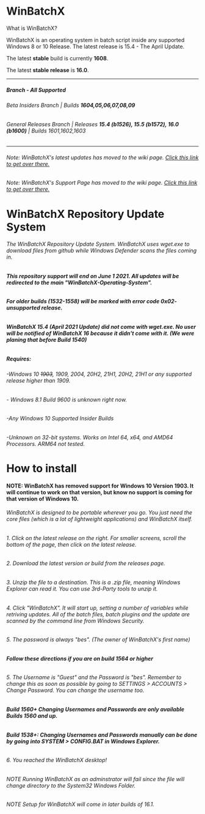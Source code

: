 # WinBatchX
What is WinBatchX? 

WinBatchX is an operating system in batch script inside any supported Windows 8 or 10 Release. The latest release is 15.4 - The April Update. 

The latest **stable** build is currently **1608**.

The latest **stable release** is **16.0**.

***

##### Branch - All Supported 
###### Beta Insiders Branch | Builds **1604,05,06,07,08,09**
###### General Releases Branch | Releases **15.4 (b1526), 15.5 (b1572), 16.0 (b1600)** | Builds 1601,1602,1603

***

###### Note: WinBatchX's latest updates has moved to the wiki page. [Click this link to get over there.](https://github.com/bes-ptah/WinBatchX/wiki)

###### Note: WinBatchX's Support Page has moved to the wiki page. [Click this link to get over there.](https://github.com/bes-ptah/WinBatchX/wiki/Support-Page)



# WinBatchX Repository Update System
###### The WinBatchX Repository Update System. WinBatchX uses wget.exe to download files from github while Windows Defender scans the files coming in.

###### **This repository support will end on June 1 2021. All updates will be redirected to the main "WinBatchX-Operating-System".**

###### **For older builds (1532-1558) will be marked with error code 0x02- unsupported release.**

###### **WinBatchX 15.4 (April 2021 Update) did not come with wget.exe. No user will be notified of WinBatchX 16 because it didn't come with it. (We were planing that before Build 1540)**


##### Requires: 

###### -Windows 10 ~~1903~~, 1909, 2004, 20H2, 21H1, 20H2, 21H1 or any supported release higher than 1909.

###### - Windows 8.1 Build 9600 is unknown right now.

###### -Any Windows 10 Supported Insider Builds   

###### -Unknown on 32-bit systems. Works on Intel 64, x64, and AMD64 Processors. ARM64 not tested.
 




# How to install

#### **NOTE: WinBatchX has removed support for Windows 10 Version 1903. It will continue to work on that version, but know no support is coming for that version of Windows 10.**

###### WinBatchX is designed to be portable wherever you go. You just need the core files (which is a lot of lightweight applications) and WinBatchX itself.
###### 1. Click on the latest release on the right. For smaller screens, scroll the bottom of the page, then click on the latest release.
###### 2. Download the latest version or build from the releases page.
###### 3. Unzip the file to a destination. This is a .zip file, meaning Windows Explorer can read it. You can use 3rd-Party tools to unzip it.
###### 4. Click "WinBatchX". It will start up, setting a number of variables while retriving updates. All of the batch files, batch plugins and the update are scanned by the command line from Windows Security. 
###### 5. The password is always "bes". (The owner of WinBatchX's first name)

###### **Follow these directions if you are on build 1564 or higher**
###### 5. The Username is "Guest" and the Password is "bes". Remember to change this as soon as possible by going to SETTINGS > ACCOUNTS > Change Password. You can change the username too.

###### **Build 1560+ Changing Usernames and Passwords are only available Builds 1560 and up.**

###### **Build 1538+: Changing Usernames and Passwords manually can be done by going into SYSTEM > CONFIG.BAT in Windows Explorer.**

###### 6. You reached the WinBatchX desktop!

###### NOTE Running WinBatchX as an adminstrator will fail since the file will change directory to the System32 Windows Folder.
###### NOTE Setup for WinBatchX will come in later builds of 16.1.


